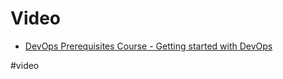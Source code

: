 # Video

- [DevOps Prerequisites Course - Getting started with DevOps](https://www.youtube.com/watch?v=Wvf0mBNGjXY&list=PLWKjhJtqVAbkzvvpY12KkfiIGso9A_Ixs&index=2)

#video 